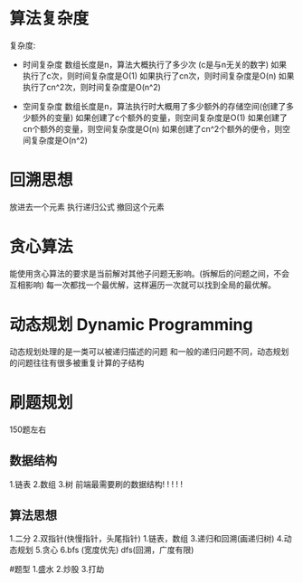 # 算法复杂度
复杂度:
  - 时间复杂度
  数组长度是n，算法大概执行了多少次 (c是与n无关的数字)
    如果执行了c次，则时间复杂度是O(1)
    如果执行了cn次，则时间复杂度是O(n)
    如果执行了cn^2次，则时间复杂度是O(n^2)

  - 空间复杂度
  数组长度是n，算法执行时大概用了多少额外的存储空间(创建了多少额外的变量)
    如果创建了c个额外的变量，则空间复杂度是O(1)
    如果创建了cn个额外的变量，则空间复杂度是O(n)
    如果创建了cn^2个额外的便令，则空间复杂度是O(n^2)


# 回溯思想
放进去一个元素
执行递归公式
撤回这个元素

# 贪心算法
能使用贪心算法的要求是当前解对其他子问题无影响。(拆解后的问题之间，不会互相影响)
每一次都找一个最优解，这样遍历一次就可以找到全局的最优解。

# 动态规划 Dynamic Programming
动态规划处理的是一类可以被递归描述的问题
和一般的递归问题不同，动态规划的问题往往有很多被重复计算的子结构



# 刷题规划
150题左右

## 数据结构
1.链表
2.数组
3.树 前端最需要刷的数据结构! ! ! ! !

## 算法思想
1.二分
2.双指针(快慢指针，头尾指针)
  1.链表，数组
3.递归和回溯(画递归树)
4.动态规划
5.贪心
6.bfs (宽度优先) dfs(回溯，广度有限)

#题型
1.盛水
2.炒股
3.打劫

